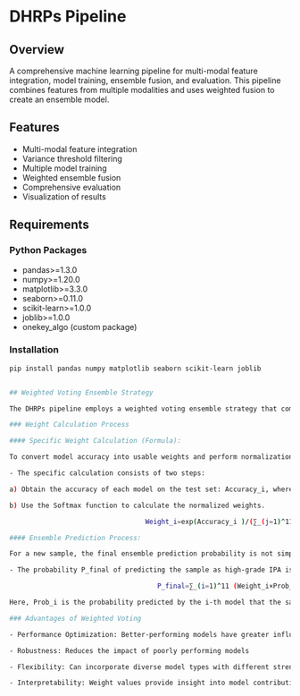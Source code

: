 # DHRPs Pipeline

## Overview
A comprehensive machine learning pipeline for multi-modal feature integration, model training, ensemble fusion, and evaluation. This pipeline combines features from multiple modalities and uses weighted fusion to create an ensemble model.

## Features
- Multi-modal feature integration
- Variance threshold filtering
- Multiple model training
- Weighted ensemble fusion
- Comprehensive evaluation
- Visualization of results

## Requirements
### Python Packages
- pandas>=1.3.0
- numpy>=1.20.0
- matplotlib>=3.3.0
- seaborn>=0.11.0
- scikit-learn>=1.0.0
- joblib>=1.0.0
- onekey_algo (custom package)

### Installation
```bash
pip install pandas numpy matplotlib seaborn scikit-learn joblib


## Weighted Voting Ensemble Strategy

The DHRPs pipeline employs a weighted voting ensemble strategy that combines predictions from multiple base models. Unlike simple majority voting, this approach assigns different weights to each model based on their individual performance, giving more influence to better-performing models.

### Weight Calculation Process

#### Specific Weight Calculation (Formula):

To convert model accuracy into usable weights and perform normalization (so that the sum of all weights equals 1), we adopt the Softmax function. This function amplifies the differences between high-performance and low-performance models, ensuring that models with superior performance play a dominant role in the final decision.

- The specific calculation consists of two steps:

a) Obtain the accuracy of each model on the test set: Accuracy_i, where i denotes the i-th model.

b) Use the Softmax function to calculate the normalized weights.

                                  Weight_i=exp⁡(Accuracy_i )/(∑_(j=1)^11▒exp⁡(Accuracy_j )   )

#### Ensemble Prediction Process:

For a new sample, the final ensemble prediction probability is not simply a "one vote per model" approach. Instead, it is the weighted average of the prediction probabilities from all models. The "voting power" of each model in the final result is its Weight_i, which is calculated using the formula described above.

- The probability P_final of predicting the sample as high-grade IPA is calculated as:

                                     P_final=∑_(i=1)^11 (Weight_i×Prob_i )

Here, Prob_i is the probability predicted by the i-th model that the sample belongs to the high-grade IPA category.

### Advantages of Weighted Voting

- Performance Optimization: Better-performing models have greater influence on the final decision

- Robustness: Reduces the impact of poorly performing models

- Flexibility: Can incorporate diverse model types with different strengths

- Interpretability: Weight values provide insight into model contributions



